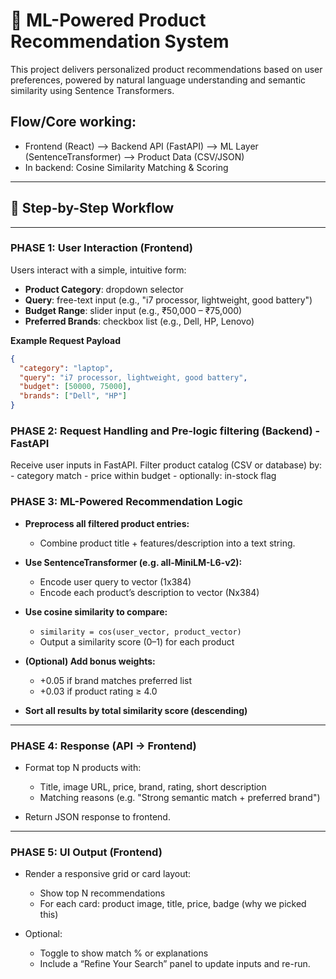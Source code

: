 # 🧠 ML-Powered Product Recommendation System

This project delivers personalized product recommendations based on user preferences, powered by natural language understanding and semantic similarity using Sentence Transformers.

## Flow/Core working:
- Frontend (React) ⟶ Backend API (FastAPI) ⟶ ML Layer (SentenceTransformer) ⟶ Product Data (CSV/JSON)
- In backend: Cosine Similarity Matching & Scoring

---

## 🚀 Step-by-Step Workflow

---

### PHASE 1: User Interaction (Frontend)

Users interact with a simple, intuitive form:

- **Product Category**: dropdown selector
- **Query**: free-text input (e.g., "i7 processor, lightweight, good battery")
- **Budget Range**: slider input (e.g., ₹50,000 – ₹75,000)
- **Preferred Brands**: checkbox list (e.g., Dell, HP, Lenovo)

 **Example Request Payload**
```json
{
  "category": "laptop",
  "query": "i7 processor, lightweight, good battery",
  "budget": [50000, 75000],
  "brands": ["Dell", "HP"]
}
```

### PHASE 2: Request Handling and Pre-logic filtering (Backend) - FastAPI

Receive user inputs in FastAPI.
Filter product catalog (CSV or database) by:
    - category match
    - price within budget
    - optionally: in-stock flag

### PHASE 3: ML-Powered Recommendation Logic

- **Preprocess all filtered product entries:**
  - Combine product title + features/description into a text string.

- **Use SentenceTransformer (e.g. all-MiniLM-L6-v2):**
  - Encode user query to vector (1x384)
  - Encode each product’s description to vector (Nx384)

- **Use cosine similarity to compare:**
  - `similarity = cos(user_vector, product_vector)`
  - Output a similarity score (0–1) for each product

- **(Optional) Add bonus weights:**
  - +0.05 if brand matches preferred list
  - +0.03 if product rating ≥ 4.0

- **Sort all results by total similarity score (descending)**

---

### PHASE 4: Response (API → Frontend)

- Format top N products with:
  - Title, image URL, price, brand, rating, short description
  - Matching reasons (e.g. "Strong semantic match + preferred brand")

- Return JSON response to frontend.

---

### PHASE 5: UI Output (Frontend)

- Render a responsive grid or card layout:
  - Show top N recommendations
  - For each card: product image, title, price, badge (why we picked this)

- Optional:
  - Toggle to show match % or explanations
  - Include a “Refine Your Search” panel to update inputs and re-run.
